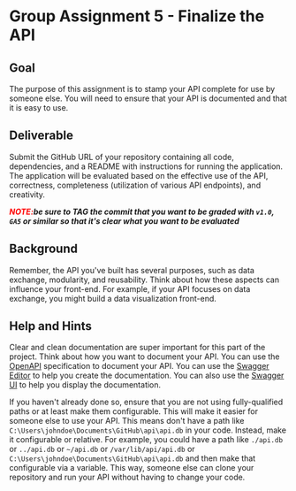 # Group Assignment 5 - Finalize the API

## Goal
The purpose of this assignment is to stamp your API complete for use by someone else.  You will need to ensure that your API is documented and that it is easy to use.

## Deliverable
Submit the GitHub URL of your repository containing all code, dependencies, and a README with instructions for running the application. The application will be evaluated based on the effective use of the API, correctness, completeness (utilization of various API endpoints), and creativity.

***<span style="color:red">NOTE:</span>be sure to TAG the commit that you want to be graded with `v1.0`, `GA5` or similar so that it's clear what you want to be evaluated***
## Background
Remember, the API you've built has several purposes, such as data exchange, modularity, and reusability. Think about how these aspects can influence your front-end. For example, if your API focuses on data exchange, you might build a data visualization front-end.

## Help and Hints
Clear and clean documentation are super important for this part of the project.  Think about how you want to document your API.  You can use the [OpenAPI](https://swagger.io/docs/specification/about/) specification to document your API.  You can use the [Swagger Editor](https://editor.swagger.io/) to help you create the documentation.  You can also use the [Swagger UI](https://swagger.io/tools/swagger-ui/) to help you display the documentation.

If you haven't already done so, ensure that you are not using fully-qualified paths or at least make them configurable.  This will make it easier for someone else to use your API.  This means don't have a path like `C:\Users\johndoe\Documents\GitHub\api\api.db` in your code.  Instead, make it configurable or relative.  For example, you could have a path like `./api.db` or `../api.db` or `~/api.db` or `/var/lib/api/api.db` or `C:\Users\johndoe\Documents\GitHub\api\api.db` and then make that configurable via a variable.  This way, someone else can clone your repository and run your API without having to change your code.
